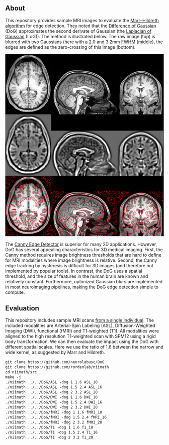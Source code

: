 ## About

This repository provides sample MRI images to evaluate the [Marr–Hildreth algorithm](https://en.wikipedia.org/wiki/Marr–Hildreth_algorithm) for edge detection. They noted that the [Difference of Gaussian](https://en.wikipedia.org/wiki/Difference_of_Gaussians) (DoG) approximates the second derivate of Gaussian (the [Laplacian of Gaussian](https://en.wikipedia.org/wiki/Blob_detection#The_Laplacian_of_Gaussian) (LoG)). The method is illustrated below. The raw image (top) is blurred with two Gaussians (here with a 2.0 and 3.2mm [FWHM](https://en.wikipedia.org/wiki/Full_width_at_half_maximum) (middle), the edges are defined as the zero-crossing of this image (bottom).

![DoG](DoG.png)

The [Canny Edge Detector](https://en.wikipedia.org/wiki/Canny_edge_detector) is superior for many 2D applications. However, DoG has several appealing characteristics for 3D medical imaging. First, the Canny method requires image brightness thresholds that are hard to define for MRI modalities where image brightness is relative. Second, the Canny edge tracking by hysteresis is difficult for 3D images (and therefore not implemented by popular tools). In contrast, the DoG uses a spatial threshold, and the size of features in the human brain are known and relatively constant. Furthermore, optimized Gaussian blurs are implemented in most neuroimaging pipelines, making the DoG edge detection simple to compute.

## Evaluation

This repository includes sample MRI scans [from a single individual](https://osf.io/kjdm3/). The included modalities are Arterial-Spin Labeling (ASL), Diffusion-Weighted Imaging (DWI), functional (fMRI) and T1-weighted (T1). All modalities were aligned to the high resolution T1-weighted scan with SPM12 using a rigid body transformation. We can then evaluate the impact using the DoG with different spatial scales. Here we use the ratio of 1.6 between the narrow and wide kernel, as suggested by Marr and Hildreth.

```
git clone https://github.com/neurolabusc/DoG
git clone https://github.com/rordenlab/niimath
cd niimath/src
make -j
./niimath ../../DoG/ASL -dog 1 1.6 ASL_10
./niimath ../../DoG/ASL -dog 1.5 2.4 ASL_16
./niimath ../../DoG/ASL -dog 2 3.2 ASL_20
./niimath ../../DoG/DWI -dog 1 1.6 DWI_10
./niimath ../../DoG/DWI -dog 1.5 2.4 DWI_16
./niimath ../../DoG/DWI -dog 2 3.2 DWI_20
./niimath ../../DoG/fMRI -dog 1 1.6 fMRI_10
./niimath ../../DoG/fMRI -dog 1.5 2.4 fMRI_16
./niimath ../../DoG/fMRI -dog 2 3.2 fMRI_20
./niimath ../../DoG/T1 -dog 1 1.6 T1_10
./niimath ../../DoG/T1 -dog 1.5 2.4 T1_16
./niimath ../../DoG/T1 -dog 2 3.2 T1_20
```

